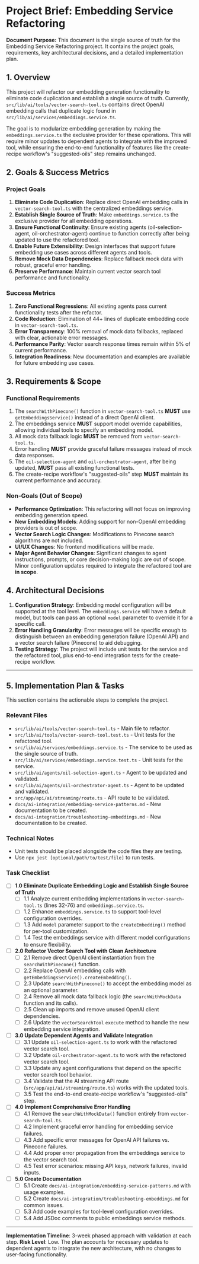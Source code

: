 # Project Brief: Embedding Service Refactoring

**Document Purpose:** This document is the single source of truth for the Embedding Service Refactoring project. It contains the project goals, requirements, key architectural decisions, and a detailed implementation plan.

## 1. Overview

This project will refactor our embedding generation functionality to eliminate code duplication and establish a single source of truth. Currently, `src/lib/ai/tools/vector-search-tool.ts` contains direct OpenAI embedding calls that duplicate logic found in `src/lib/ai/services/embeddings.service.ts`.

The goal is to modularize embedding generation by making the `embeddings.service.ts` the exclusive provider for these operations. This will require minor updates to dependent agents to integrate with the improved tool, while ensuring the end-to-end functionality of features like the create-recipe workflow's "suggested-oils" step remains unchanged.

## 2. Goals & Success Metrics

### Project Goals
1.  **Eliminate Code Duplication**: Replace direct OpenAI embedding calls in `vector-search-tool.ts` with the centralized embeddings service.
2.  **Establish Single Source of Truth**: Make `embeddings.service.ts` the exclusive provider for all embedding operations.
3.  **Ensure Functional Continuity**: Ensure existing agents (oil-selection-agent, oil-orchestrator-agent) continue to function correctly after being updated to use the refactored tool.
4.  **Enable Future Extensibility**: Design interfaces that support future embedding use cases across different agents and tools.
5.  **Remove Mock Data Dependencies**: Replace fallback mock data with robust, graceful error handling.
6.  **Preserve Performance**: Maintain current vector search tool performance and functionality.

### Success Metrics
1.  **Zero Functional Regressions**: All existing agents pass current functionality tests after the refactor.
2.  **Code Reduction**: Elimination of 44+ lines of duplicate embedding code in `vector-search-tool.ts`.
3.  **Error Transparency**: 100% removal of mock data fallbacks, replaced with clear, actionable error messages.
4.  **Performance Parity**: Vector search response times remain within 5% of current performance.
5.  **Integration Readiness**: New documentation and examples are available for future embedding use cases.

## 3. Requirements & Scope

### Functional Requirements
1.  The `searchWithPinecone()` function in `vector-search-tool.ts` **MUST** use `getEmbeddingsService()` instead of a direct OpenAI client.
2.  The embeddings service **MUST** support model override capabilities, allowing individual tools to specify an embedding model.
3.  All mock data fallback logic **MUST** be removed from `vector-search-tool.ts`.
4.  Error handling **MUST** provide graceful failure messages instead of mock data responses.
5.  The `oil-selection-agent` and `oil-orchestrator-agent`, after being updated, **MUST** pass all existing functional tests.
6.  The create-recipe workflow's "suggested-oils" step **MUST** maintain its current performance and accuracy.

### Non-Goals (Out of Scope)
-   **Performance Optimization**: This refactoring will not focus on improving embedding generation speed.
-   **New Embedding Models**: Adding support for non-OpenAI embedding providers is out of scope.
-   **Vector Search Logic Changes**: Modifications to Pinecone search algorithms are not included.
-   **UI/UX Changes**: No frontend modifications will be made.
-   **Major Agent Behavior Changes**: Significant changes to agent instructions, prompts, or core decision-making logic are out of scope. Minor configuration updates required to integrate the refactored tool are **in scope**.

## 4. Architectural Decisions
1.  **Configuration Strategy**: Embedding model configuration will be supported at the tool level. The `embeddings.service` will have a default model, but tools can pass an optional `model` parameter to override it for a specific call.
2.  **Error Handling Granularity**: Error messages will be specific enough to distinguish between an embedding generation failure (OpenAI API) and a vector search failure (Pinecone) to aid debugging.
3.  **Testing Strategy**: The project will include unit tests for the service and the refactored tool, plus end-to-end integration tests for the create-recipe workflow.

---

## 5. Implementation Plan & Tasks

This section contains the actionable steps to complete the project.

### Relevant Files
-   `src/lib/ai/tools/vector-search-tool.ts` - Main file to refactor.
-   `src/lib/ai/tools/vector-search-tool.test.ts` - Unit tests for the refactored tool.
-   `src/lib/ai/services/embeddings.service.ts` - The service to be used as the single source of truth.
-   `src/lib/ai/services/embeddings.service.test.ts` - Unit tests for the service.
-   `src/lib/ai/agents/oil-selection-agent.ts` - Agent to be updated and validated.
-   `src/lib/ai/agents/oil-orchestrator-agent.ts` - Agent to be updated and validated.
-   `src/app/api/ai/streaming/route.ts` - API route to be validated.
-   `docs/ai-integration/embedding-service-patterns.md` - New documentation to be created.
-   `docs/ai-integration/troubleshooting-embeddings.md` - New documentation to be created.

### Technical Notes
-   Unit tests should be placed alongside the code files they are testing.
-   Use `npx jest [optional/path/to/test/file]` to run tests.

### Task Checklist

-   [ ] **1.0 Eliminate Duplicate Embedding Logic and Establish Single Source of Truth**
    -   [ ] 1.1 Analyze current embedding implementations in `vector-search-tool.ts` (lines 32-76) and `embeddings.service.ts`.
    -   [ ] 1.2 Enhance `embeddings.service.ts` to support tool-level configuration overrides.
    -   [ ] 1.3 Add `model` parameter support to the `createEmbedding()` method for per-tool customization.
    -   [ ] 1.4 Test the embeddings service with different model configurations to ensure flexibility.

-   [ ] **2.0 Refactor Vector Search Tool with Clean Architecture**
    -   [ ] 2.1 Remove direct OpenAI client instantiation from the `searchWithPinecone()` function.
    -   [ ] 2.2 Replace OpenAI embedding calls with `getEmbeddingsService().createEmbedding()`.
    -   [ ] 2.3 Update `searchWithPinecone()` to accept the embedding model as an optional parameter.
    -   [ ] 2.4 Remove all mock data fallback logic (the `searchWithMockData` function and its calls).
    -   [ ] 2.5 Clean up imports and remove unused OpenAI client dependencies.
    -   [ ] 2.6 Update the `vectorSearchTool` `execute` method to handle the new embedding service integration.

-   [ ] **3.0 Update Dependent Agents and Validate Integration**
    -   [ ] 3.1 Update `oil-selection-agent.ts` to work with the refactored vector search tool.
    -   [ ] 3.2 Update `oil-orchestrator-agent.ts` to work with the refactored vector search tool.
    -   [ ] 3.3 Update any agent configurations that depend on the specific vector search tool behavior.
    -   [ ] 3.4 Validate that the AI streaming API route (`src/app/api/ai/streaming/route.ts`) works with the updated tools.
    -   [ ] 3.5 Test the end-to-end create-recipe workflow's "suggested-oils" step.

-   [ ] **4.0 Implement Comprehensive Error Handling**
    -   [ ] 4.1 Remove the `searchWithMockData()` function entirely from `vector-search-tool.ts`.
    -   [ ] 4.2 Implement graceful error handling for embedding service failures.
    -   [ ] 4.3 Add specific error messages for OpenAI API failures vs. Pinecone failures.
    -   [ ] 4.4 Add proper error propagation from the embeddings service to the vector search tool.
    -   [ ] 4.5 Test error scenarios: missing API keys, network failures, invalid inputs.

-   [ ] **5.0 Create Documentation**
    -   [ ] 5.1 Create `docs/ai-integration/embedding-service-patterns.md` with usage examples.
    -   [ ] 5.2 Create `docs/ai-integration/troubleshooting-embeddings.md` for common issues.
    -   [ ] 5.3 Add code examples for tool-level configuration overrides.
    -   [ ] 5.4 Add JSDoc comments to public embeddings service methods.

---
**Implementation Timeline**: 3-week phased approach with validation at each step.
**Risk Level**: Low. The plan accounts for necessary updates to dependent agents to integrate the new architecture, with no changes to user-facing functionality.